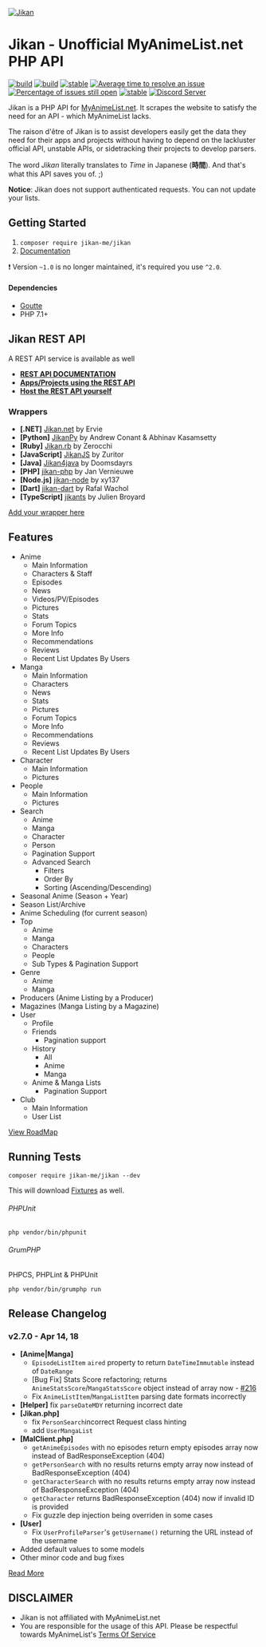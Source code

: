 [![Jikan](http://i.imgur.com/ctoJ3Jp.png)](#jikan---unofficial-myanimelistnet-php-api)

# Jikan - Unofficial MyAnimeList.net PHP API
[![build](https://travis-ci.org/jikan-me/jikan.svg?branch=master)](https://travis-ci.org/jikan-me/jikan?branch=master) [![build](https://ci.appveyor.com/api/projects/status/github/jikan-me/jikan?branch=master&svg=true)](https://ci.appveyor.com/project/irfan-dahir/jikan) [![stable](https://img.shields.io/packagist/v/jikan-me/jikan.svg?style=flat)](https://packagist.org/packages/jikan-me/jikan) [![Average time to resolve an issue](http://isitmaintained.com/badge/resolution/jikan-me/jikan.svg)](http://isitmaintained.com/project/jikan-me/jikan "Average time to resolve an issue") [![Percentage of issues still open](http://isitmaintained.com/badge/open/jikan-me/jikan.svg)](http://isitmaintained.com/project/jikan-me/jikan "Percentage of issues still open") [![stable](https://img.shields.io/badge/PHP-^%207.1-blue.svg?style=flat)]() [![Discord Server](https://img.shields.io/discord/460491088004907029.svg?style=flat&logo=discord)](https://discord.gg/4tvCr36)


Jikan is a PHP API for [MyAnimeList.net](https://myanimelist.net). It scrapes the website to satisfy the need for an API - which MyAnimeList lacks.

The raison d'être of Jikan is to assist developers easily get the data they need for their apps and projects without having to depend on the lackluster official API, unstable APIs, or sidetracking their projects to develop parsers.

The word _Jikan_ literally translates to _Time_ in Japanese (**時間**). And that's what this API saves you of. ;)


**Notice**: Jikan does not support authenticated requests. You can not update your lists.


## Getting Started
1. `composer require jikan-me/jikan`
2. [Documentation](http://docs.jikan.moe)

:exclamation: Version `~1.0` is no longer maintained, it's required you use `^2.0`.

#### Dependencies
- [Goutte](https://github.com/FriendsOfPHP/Goutte)
- PHP 7.1+

## Jikan REST API
A REST API service is available as well

- **[REST API DOCUMENTATION](https://jikan.docs.apiary.io)**
- **[Apps/Projects using the REST API](https://jikan.moe/showcase)**
- **[Host the REST API yourself](https://github.com/jikan-me/jikan-rest)**

### Wrappers
- **[.NET]** [Jikan.net](https://github.com/Ervie/jikan.net) by Ervie
- **[Python]** [JikanPy](https://github.com/AWConant/jikanpy) by Andrew Conant & Abhinav Kasamsetty
- **[Ruby]** [Jikan.rb](https://github.com/Zerocchi/jikan.rb) by Zerocchi
- **[JavaScript]** [JikanJS](https://github.com/zuritor/jikanjs) by Zuritor
- **[Java]** [Jikan4java](https://github.com/Doomsdayrs/Jikan4java) by Doomsdayrs
- **[PHP]** [jikan-php](https://github.com/janvernieuwe/jikan-jikanPHP) by Jan Vernieuwe
- **[Node.js]** [jikan-node](https://github.com/xy137/jikan-node) by xy137
- **[Dart]** [jikan-dart](https://github.com/charafau/jikan-dart) by Rafal Wachol
- **[TypeScript]** [jikants](https://github.com/Julien-Broyard/jikants) by Julien Broyard

[Add your wrapper here](https://github.com/jikan-me/jikan/edit/master/readme.md)


## Features
- Anime
    - Main Information
    - Characters & Staff
    - Episodes
    - News
    - Videos/PV/Episodes
    - Pictures
    - Stats
    - Forum Topics
    - More Info
    - Recommendations
    - Reviews
    - Recent List Updates By Users
- Manga
    - Main Information
    - Characters
    - News
    - Stats
    - Pictures
    - Forum Topics
    - More Info
    - Recommendations
    - Reviews
    - Recent List Updates By Users
- Character
    - Main Information
    - Pictures
- People
    - Main Information
    - Pictures
- Search
    - Anime
    - Manga
    - Character
    - Person
    - Pagination Support
    - Advanced Search
        - Filters
        - Order By
        - Sorting (Ascending/Descending)
- Seasonal Anime (Season + Year)
- Season List/Archive
- Anime Scheduling (for current season)
- Top
    - Anime
    - Manga
    - Characters
    - People
    - Sub Types & Pagination Support
- Genre
    - Anime
    - Manga
- Producers (Anime Listing by a Producer)
- Magazines (Manga Listing by a Magazine)
- User
    - Profile
    - Friends
        - Pagination support
    - History
        - All
        - Anime
        - Manga
    - Anime & Manga Lists
        - Pagination Support
- Club
    - Main Information
    - User List
    
[View RoadMap](https://github.com/jikan-me/jikan/projects/4)

## Running Tests
`composer require jikan-me/jikan --dev`

This will download [Fixtures](https://github.com/jikan-me/jikan-fixtures) as well.

###### PHPUnit
`php vendor/bin/phpunit`

###### GrumPHP
PHPCS, PHPLint & PHPUnit

`php vendor/bin/grumphp run`


## Release Changelog

### v2.7.0 - Apr 14, 18
- **[Anime|Manga]** 
    - `EpisodeListItem` `aired` property to return `DateTimeImmutable` instead of `DateRange`
    - [Bug Fix] Stats Score refactoring; returns `AnimeStatsScore`/`MangaStatsScore` object instead of array now - [#216](/../../issues/216)
    - Fix `AnimeListItem`/`MangaListItem` parsing date formats incorrectly
- **[Helper]** fix `parseDateMDY` returning incorrect date
- **[Jikan.php]**
    - fix `PersonSearch`incorrect Request class hinting
    - add `UserMangaList`
- **[MalClient.php]**
    - `getAnimeEpisodes` with no episodes return empty episodes array now instead of BadResponseException (404)
    - `getPersonSearch` with no results returns empty array now instead of BadResponseException (404)
    - `getCharacterSearch` with no results returns empty array now instead of BadResponseException (404)
    - `getCharacter` returns BadResponseException (404) now if invalid ID is provided
    - Fix guzzle dep injection being overriden in some cases
- **[User]**
    - Fix `UserProfileParser`'s `getUsername()` returning the URL instead of the username
- Added default values to some models
- Other minor code and bug fixes

[Read More](https://github.com/jikan-me/jikan/blob/master/changelog.md)


## DISCLAIMER
- Jikan is not affiliated with MyAnimeList.net 
- You are responsible for the usage of this API. Please be respectful towards MyAnimeList's [Terms Of Service](https://myanimelist.net/about/terms_of_use)
